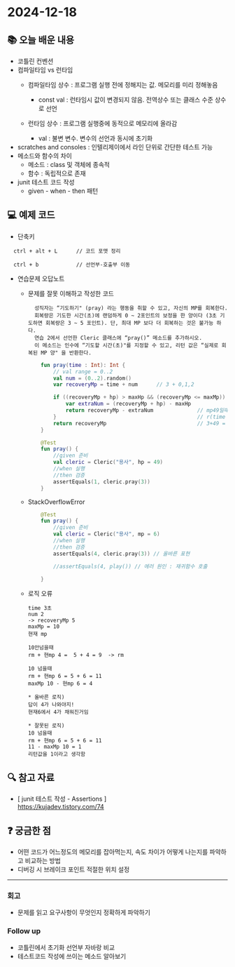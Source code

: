 # 2024-12-18

## 📚 오늘 배운 내용

- 코틀린 컨벤션
- 컴파일타임 vs 런타임
    - 컴파일타임 상수 : 프로그램 실행 전에 정해지는 값. 메모리를 미리 정해놓음
        - const val : 런타임시 값이 변경되지 않음. 전역상수 또는 클래스 수준 상수로 선언

    - 런타임 상수 : 프로그램 실행중에 동적으로 메모리에 올라감
        - val : 불변 변수. 변수의 선언과 동시에 초기화
- scratches and consoles : 인텔리제이에서 라인 단위로 간단한 테스트 가능
- 메소드와 함수의 차이
    - 메소드 : class 및 객체에 종속적
    - 함수 : 독립적으로 존재
- junit 테스트 코드 작성
    - given - when - then 패턴

## 💻 예제 코드

<!-- 실습한 코드나 예제를 추가 -->

- 단축키

```text
  ctrl + alt + L      // 코드 포맷 정리

  ctrl + b            // 선언부-호출부 이동
```

- 연습문제 오답노트
    - 문제를 잘못 이해하고 작성한 코드
      ```text
        성직자는 “기도하기" (pray) 라는 행동을 취할 수 있고, 자신의 MP를 회복한다.
        회복량은 기도한 시간(초)에 랜덤하게 0 ~ 2포인트의 보정을 한 양이다 (3초 기도하면 회복량은 3 ~ 5 포인트). 단, 최대 MP 보다 더 회복하는 것은 불가능 하다.
        연습 2에서 선언한 Cleric 클래스에 “pray()” 메소드를 추가하시오.
        이 메소드는 인수에 “기도할 시간(초)"를 지정할 수 있고, 리턴 값은 “실제로 회복된 MP 양" 을 반환한다.
      ```
      ```kotlin
          fun pray(time : Int): Int {
              // val range = 0..2
              val num = (0..2).random()
              var recoveryMp = time + num      // 3 + 0,1,2
      
              if ((recoveryMp + hp) > maxHp && (recoveryMp <= maxMp)) {  // 회복포인트랑 현재 mp랑 더해서 최대 mp보다 작거나 같아야 함
                  var extraNum = (recoveryMp + hp) - maxHp
                  return recoveryMp - extraNum              // mp49일때 3이면 52되니까 50까지만 회복하고 / 회복량은 1로 표시되게
              }                                             // r(time 3+random 0) + mp가 49
              return recoveryMp                             // 3+49 = 52 - 50 = 2 extra 인데, r3-2 =1
          }
      ```
      ```kotlin
          @Test
          fun pray() {
              //given 준비
              val cleric = Cleric("용사", hp = 49)
              //when 실행
              //then 검증
              assertEquals(1, cleric.pray(3))
          }
      ```

    - StackOverflowError
      ```kotlin
          @Test
          fun pray() {
              //given 준비
              val cleric = Cleric("용사", mp = 6)
              //when 실행
              //then 검증
              assertEquals(4, cleric.pray(3)) // 올바른 표현
      
              //assertEquals(4, play()) // 에러 원인 : 재귀함수 호출
              
          }
      ```

    - 로직 오류
      ```text
      time 3초
      num 2
      -> recoveryMp 5
      maxMp = 10
      현재 mp
    
      10안넘을때
      rm + 현mp 4 =  5 + 4 = 9  -> rm
      
      10 넘을때
      rm + 현mp 6 = 5 + 6 = 11
      maxMp 10 - 현mp 6 = 4
      
      * 올바른 로직)
      답이 4가 나와야지!
      현재6에서 4가 채워진거임
      
      * 잘못된 로직)
      10 넘을때
      rm + 현mp 6 = 5 + 6 = 11
      11 - maxMp 10 = 1 
      리턴값을 1이라고 생각함
      ```
    
## 🔍 참고 자료

- [ junit 테스트 작성 - Assertions ]   
  https://kujadev.tistory.com/74

## ❓ 궁금한 점

- 어떤 코드가 어느정도의 메모리를 잡아먹는지, 속도 차이가 어떻게 나는지를 파악하고 비교하는 방법
- 디버깅 시 브레이크 포인트 적절한 위치 설정

---

### 회고

- 문제를 읽고 요구사항이 무엇인지 정확하게 파악하기

### Follow up

- 코틀린에서 초기화 선언부 자바랑 비교
- 테스트코드 작성에 쓰이는 메소드 알아보기
